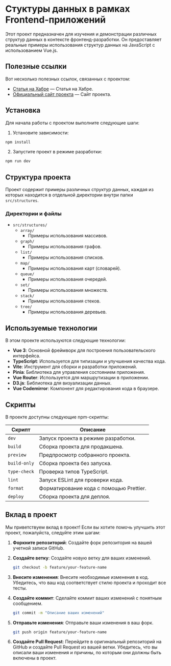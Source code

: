# Стуктуры данных в рамках Frontend-приложений

Этот проект предназначен для изучения и демонстрации различных структур данных в контексте фронтенд-разработки. Он предоставляет реальные примеры использования структур данных на JavaScript с использованием Vue.js.

## Полезные ссылки

Вот несколько полезных ссылок, связанных с проектом:

- [Статья на Хабре](https://habr.com/ru/companies/habr_rutube/articles/934130/) — Статья на Хабре.
- [Официальный сайт проекта](https://rusag0.github.io/js-data-structures/#/) — Сайт проекта.

## Установка

Для начала работы с проектом выполните следующие шаги:

1. Установите зависимости:

```bash
npm install
```

2. Запустите проект в режиме разработки:
```bash
npm run dev
```

## Структура проекта

Проект содержит примеры различных структур данных, каждая из которых находится в отдельной директории внутри папки `src/structures`.

### Директории и файлы

- `src/structures/`
    - `array/`
        - Примеры использования массивов.
    - `graph/`
        - Примеры использования графов.
    - `list/`
        - Примеры использования списков.
    - `map/`
        - Примеры использования карт (словарей).
    - `queue/`
        - Примеры использования очередей.
    - `set/`
        - Примеры использования множеств.
    - `stack/`
        - Примеры использования стеков.
    - `tree/`
        - Примеры использования деревьев.


## Используемые технологии

В этом проекте используются следующие технологии:

- **Vue 3**: Основной фреймворк для построения пользовательского интерфейса.
- **TypeScript**: Используется для типизации и улучшения качества кода.
- **Vite**: Инструмент для сборки и разработки приложений.
- **Pinia**: Библиотека для управления состоянием приложения.
- **Vue Router**: Используется для маршрутизации в приложении.
- **D3.js**: Библиотека для визуализации данных.
- **Vue Codemirror**: Компонент для редактирования кода в браузере.


## Скрипты

В проекте доступны следующие npm-скрипты:

| Скрипт | Описание |
|--------|----------|
| `dev` | Запуск проекта в режиме разработки. |
| `build` | Сборка проекта для продакшена. |
| `preview` | Предпросмотр собранного проекта. |
| `build-only` | Сборка проекта без запуска. |
| `type-check` | Проверка типов TypeScript. |
| `lint` | Запуск ESLint для проверки кода. |
| `format` | Форматирование кода с помощью Prettier. |
| `deploy` | Сборка проекта для деплоя. |


## Вклад в проект

Мы приветствуем вклад в проект! Если вы хотите помочь улучшить этот проект, пожалуйста, следуйте этим шагам:

1. **Форкните репозиторий**: Создайте форк репозитория на вашей учетной записи GitHub.

2. **Создайте ветку**: Создайте новую ветку для ваших изменений.
   ```bash
   git checkout -b feature/your-feature-name
   ```
   
3. **Внесите изменения**: Внесите необходимые изменения в код. Убедитесь, что ваш код соответствует стилю проекта и проходит все тесты.

4. **Создайте коммит**: Сделайте коммит ваших изменений с понятным сообщением.
   ```bash
   git commit -m "Описание ваших изменений"
   ```

5. **Отправьте изменения**: Отправьте ваши изменения в ваш форк.
   ```bash
   git push origin feature/your-feature-name

6. **Создайте Pull Request**: Перейдите в оригинальный репозиторий на GitHub и создайте Pull Request из вашей ветки. Убедитесь, что вы описали ваши изменения и причины, по которым они должны быть включены в проект.
